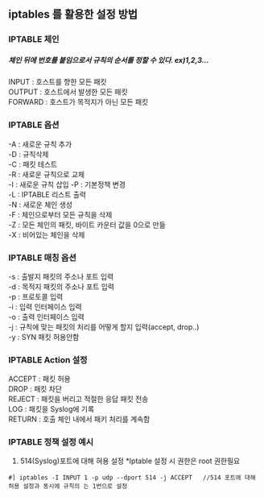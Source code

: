 ## iptables 를 활용한 설정 방법
### IPTABLE 체인
##### 체인 뒤에 번호를 붙임으로서 규칙의 순서를 정할 수 있다. ex)1,2,3...  
INPUT : 호스트를 향한 모든 패킷  
OUTPUT : 호스트에서 발생한 모든 패킷  
FORWARD : 호스트가 목적지가 아닌 모든 패킷  

### IPTABLE 옵션
-A : 새로운 규칙 추가  
-D : 규칙삭제  
-C : 패킷 테스트  
-R : 새로운 규칙으로 교체  
-I : 새로운 규칙 삽입
-P : 기본정책 변경  
-L : IPTABLE 리스트 출력  
-N : 새로운 체인 생성  
-F : 체인으로부터 모든 규칙을 삭제  
-Z : 모든 체인의 패킷, 바이트 카운터 값을 0으로 만듦  
-X : 비어있는 체인을 삭제  

### IPTABLE 매칭 옵션
-s : 출발지 패킷의 주소나 포트 입력  
-d : 목적지 패킷의 주소나 포트 입력  
-p : 프로토콜 입력  
-i : 입력 인터페이스 입력  
-o : 출력 인터페이스 입력  
-j : 규칙에 맞는 패킷의 처리를 어떻게 할지 입력(accept, drop..)  
-y : SYN 패킷 허용안함  

### IPTABLE Action 설정
ACCEPT : 패킷 허용  
DROP : 패킷 차단  
REJECT : 패킷을 버리고 적절한 응답 패킷 전송  
LOG : 패킷을 Syslog에 기록  
RETURN : 호출 체인 내에서 패키 처리를 계속함  

### IPTABLE 정책 설정 예시
1) 514(Syslog)포트에 대해 혀용 설정
*Iptable 설정 시 권한은 root 권한필요
```
#] iptables -I INPUT 1 -p udp --dport 514 -j ACCEPT   //514 포트에 대해 허용 설정과 동시에 규칙의 는 1번으로 설정
```





